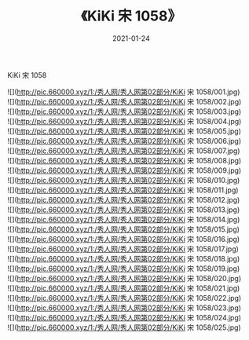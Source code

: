 ﻿---
layout: post
title:  《KiKi 宋 1058》
date:   2021-01-24
img: http://pic.660000.xyz/1:/秀人网/秀人网第02部分/KiKi 宋 1058/000.jpg
categories: [美女, 清纯, 唯美]
---

KiKi 宋 1058

  ![](http://pic.660000.xyz/1:/秀人网/秀人网第02部分/KiKi 宋 1058/001.jpg) <br> ![](http://pic.660000.xyz/1:/秀人网/秀人网第02部分/KiKi 宋 1058/002.jpg) <br> ![](http://pic.660000.xyz/1:/秀人网/秀人网第02部分/KiKi 宋 1058/003.jpg) <br> ![](http://pic.660000.xyz/1:/秀人网/秀人网第02部分/KiKi 宋 1058/004.jpg) <br> ![](http://pic.660000.xyz/1:/秀人网/秀人网第02部分/KiKi 宋 1058/005.jpg) <br> ![](http://pic.660000.xyz/1:/秀人网/秀人网第02部分/KiKi 宋 1058/006.jpg) <br> ![](http://pic.660000.xyz/1:/秀人网/秀人网第02部分/KiKi 宋 1058/007.jpg) <br> ![](http://pic.660000.xyz/1:/秀人网/秀人网第02部分/KiKi 宋 1058/008.jpg) <br> ![](http://pic.660000.xyz/1:/秀人网/秀人网第02部分/KiKi 宋 1058/009.jpg) <br> ![](http://pic.660000.xyz/1:/秀人网/秀人网第02部分/KiKi 宋 1058/010.jpg) <br> ![](http://pic.660000.xyz/1:/秀人网/秀人网第02部分/KiKi 宋 1058/011.jpg) <br> ![](http://pic.660000.xyz/1:/秀人网/秀人网第02部分/KiKi 宋 1058/012.jpg) <br> ![](http://pic.660000.xyz/1:/秀人网/秀人网第02部分/KiKi 宋 1058/013.jpg) <br> ![](http://pic.660000.xyz/1:/秀人网/秀人网第02部分/KiKi 宋 1058/014.jpg) <br> ![](http://pic.660000.xyz/1:/秀人网/秀人网第02部分/KiKi 宋 1058/015.jpg) <br> ![](http://pic.660000.xyz/1:/秀人网/秀人网第02部分/KiKi 宋 1058/016.jpg) <br> ![](http://pic.660000.xyz/1:/秀人网/秀人网第02部分/KiKi 宋 1058/017.jpg) <br> ![](http://pic.660000.xyz/1:/秀人网/秀人网第02部分/KiKi 宋 1058/018.jpg) <br> ![](http://pic.660000.xyz/1:/秀人网/秀人网第02部分/KiKi 宋 1058/019.jpg) <br> ![](http://pic.660000.xyz/1:/秀人网/秀人网第02部分/KiKi 宋 1058/020.jpg) <br> ![](http://pic.660000.xyz/1:/秀人网/秀人网第02部分/KiKi 宋 1058/021.jpg) <br> ![](http://pic.660000.xyz/1:/秀人网/秀人网第02部分/KiKi 宋 1058/022.jpg) <br> ![](http://pic.660000.xyz/1:/秀人网/秀人网第02部分/KiKi 宋 1058/023.jpg) <br> ![](http://pic.660000.xyz/1:/秀人网/秀人网第02部分/KiKi 宋 1058/024.jpg) <br> ![](http://pic.660000.xyz/1:/秀人网/秀人网第02部分/KiKi 宋 1058/025.jpg) <br>